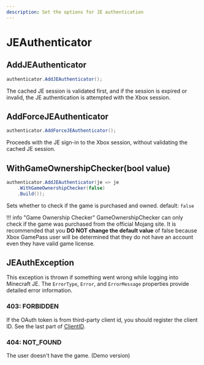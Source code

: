 ```yaml
---
description: Set the options for JE authentication
---
```


# JEAuthenticator

## AddJEAuthenticator

```csharp
authenticator.AddJEAuthenticator();
```

The cached JE session is validated first, and if the session is expired or invalid, the JE authentication is attempted with the Xbox session.

## AddForceJEAuthenticator

```csharp
authenticator.AddForceJEAuthenticator();
```

Proceeds with the JE sign-in to the Xbox session, without validating the cached JE session.

## WithGameOwnershipChecker(bool value)

```csharp
authenticator.AddJEAuthenticator(je => je
    .WithGameOwnershipChecker(false)
    .Build());
```

Sets whether to check if the game is purchased and owned. default: `false`

!!! info "Game Ownership Checker"
    GameOwnershipChecker can only check if the game was purchased from the official Mojang site. It is recommended that you **DO NOT change the default value** of false because Xbox GamePass user will be determined that they do not have an account even they have valid game license.

## JEAuthException

This exception is thrown if something went wrong while logging into Minecraft JE. The `ErrorType`, `Error`, and `ErrorMessage` properties provide detailed error information.

### 403: FORBIDDEN

If the OAuth token is from third-party client id, you should register the client ID. See the last part of [ClientID](../xboxauthnet.game.msal/clientid.md).

### 404: NOT\_FOUND

The user doesn't have the game. (Demo version)

